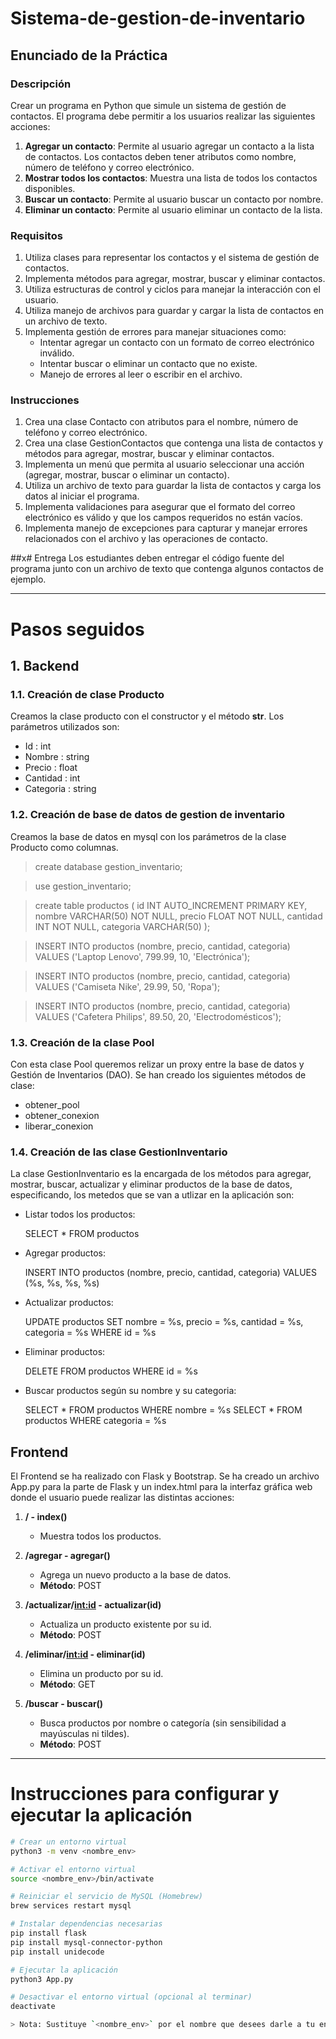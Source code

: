 # Sistema-de-gestion-de-inventario

## Enunciado de la Práctica

### Descripción
Crear un programa en Python que simule un sistema de gestión de contactos. El programa debe permitir a los usuarios realizar las siguientes acciones:

1. **Agregar un contacto**: Permite al usuario agregar un contacto a la lista de contactos. Los contactos deben tener atributos como nombre, número de teléfono y correo electrónico.
2. **Mostrar todos los contactos**: Muestra una lista de todos los contactos disponibles.
3. **Buscar un contacto**: Permite al usuario buscar un contacto por nombre.
4. **Eliminar un contacto**: Permite al usuario eliminar un contacto de la lista.

### Requisitos

1. Utiliza clases para representar los contactos y el sistema de gestión de contactos.
2. Implementa métodos para agregar, mostrar, buscar y eliminar contactos.
3. Utiliza estructuras de control y ciclos para manejar la interacción con el usuario.
4. Utiliza manejo de archivos para guardar y cargar la lista de contactos en un archivo de texto.
5. Implementa gestión de errores para manejar situaciones como:
   - Intentar agregar un contacto con un formato de correo electrónico inválido.
   - Intentar buscar o eliminar un contacto que no existe.
   - Manejo de errores al leer o escribir en el archivo.

### Instrucciones

1. Crea una clase Contacto con atributos para el nombre, número de teléfono y correo electrónico.
2. Crea una clase GestionContactos que contenga una lista de contactos y métodos para agregar, mostrar, buscar y eliminar contactos.
3. Implementa un menú que permita al usuario seleccionar una acción (agregar, mostrar, buscar o eliminar un contacto).
4. Utiliza un archivo de texto para guardar la lista de contactos y carga los datos al iniciar el programa.
5. Implementa validaciones para asegurar que el formato del correo electrónico es válido y que los campos requeridos no están vacíos.
6. Implementa manejo de excepciones para capturar y manejar errores relacionados con el archivo y las operaciones de contacto.

##x# Entrega
Los estudiantes deben entregar el código fuente del programa junto con un archivo de texto que contenga algunos contactos de ejemplo.

--------------------------------------------------------------------------------

# Pasos seguidos

## 1. Backend

### 1.1. Creación de clase Producto

Creamos la clase producto con el constructor y el método __str__. Los parámetros utilizados son:

- Id : int
- Nombre : string
- Precio : float
- Cantidad : int
- Categoria : string

### 1.2. Creación de base de datos de gestion de inventario

Creamos la base de datos en mysql con los parámetros de la clase Producto como columnas.

> create database gestion_inventario;

> use gestion_inventario;

> create table productos (
    id INT AUTO_INCREMENT PRIMARY KEY,
    nombre VARCHAR(50) NOT NULL,
    precio FLOAT NOT NULL,
    cantidad INT NOT NULL,
    categoria VARCHAR(50)
);

> INSERT INTO productos (nombre, precio, cantidad, categoria) 
VALUES ('Laptop Lenovo', 799.99, 10, 'Electrónica');

> INSERT INTO productos (nombre, precio, cantidad, categoria) 
VALUES ('Camiseta Nike', 29.99, 50, 'Ropa');

> INSERT INTO productos (nombre, precio, cantidad, categoria) 
VALUES ('Cafetera Philips', 89.50, 20, 'Electrodomésticos');

### 1.3. Creación de la clase Pool

Con esta clase Pool queremos relizar un proxy entre la base de datos y Gestión de Inventarios (DAO). Se han creado los siguientes métodos de clase:

- obtener_pool
- obtener_conexion
- liberar_conexion

### 1.4. Creación de las clase GestionInventario

La clase GestionInventario es la encargada de los métodos para agregar, mostrar, buscar, actualizar y eliminar productos de la base de datos, especificando, los metedos que se van a utlizar en la aplicación son:

- Listar todos los productos:

    SELECT * FROM productos

- Agregar productos:

    INSERT INTO productos (nombre, precio, cantidad, categoria) VALUES (%s, %s, %s, %s)

- Actualizar productos:

    UPDATE productos SET nombre = %s, precio = %s, cantidad = %s, categoria = %s WHERE id = %s

- Eliminar productos:

    DELETE FROM productos WHERE id = %s

- Buscar productos según su nombre y su categoria:

    SELECT * FROM productos WHERE nombre = %s
    SELECT * FROM productos WHERE categoria = %s

## Frontend
El Frontend se ha realizado con Flask y Bootstrap. Se ha creado un archivo App.py para la parte de Flask y un index.html para la interfaz gráfica web donde el usuario puede realizar las distintas acciones:

1. **/ - index()**
   - Muestra todos los productos.

2. **/agregar - agregar()**
   - Agrega un nuevo producto a la base de datos.
   - **Método**: POST

3. **/actualizar/<int:id> - actualizar(id)**
   - Actualiza un producto existente por su id.
   - **Método**: POST

4. **/eliminar/<int:id> - eliminar(id)**
   - Elimina un producto por su id.
   - **Método**: GET

5. **/buscar - buscar()**
   - Busca productos por nombre o categoría (sin sensibilidad a mayúsculas ni tildes).
   - **Método**: POST

-----------------------

# Instrucciones para configurar y ejecutar la aplicación

```bash
# Crear un entorno virtual
python3 -m venv <nombre_env>

# Activar el entorno virtual
source <nombre_env>/bin/activate

# Reiniciar el servicio de MySQL (Homebrew)
brew services restart mysql

# Instalar dependencias necesarias
pip install flask
pip install mysql-connector-python
pip install unidecode

# Ejecutar la aplicación
python3 App.py

# Desactivar el entorno virtual (opcional al terminar)
deactivate

> Nota: Sustituye `<nombre_env>` por el nombre que desees darle a tu entorno virtual (por ejemplo, `venv`).